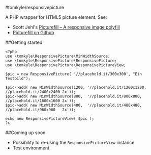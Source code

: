 #tomkyle/responsivepicture


A PHP wrapper for HTML5 picture element. See:

- Scott Jehl's [Picturefill – A responsive image polyfill](http://scottjehl.github.io/picturefill/)
- [Picturefill on Github](https://github.com/scottjehl/picturefill)



##Getting started

    <?php
    use \tomkyle\ResponsivePicture\MinWidthSource;
    use \tomkyle\ResponsivePicture\ResponsivePicture;
    use \tomkyle\ResponsivePicture\ResponsivePictureView;

    $pic = new ResponsivePicture( '//placehold.it/300x300', "Ein Testbild");
    
    $pic->add( new MinWidthSource(1200, '//placehold.it/1200x1200, //placehold.it/2400x2400 2x'));
    $pic->add( new MinWidthSource(800,  '//placehold.it/800x800,   //placehold.it/1600x1600 2x'));
    $pic->add( new MinWidthSource(480,  '//placehold.it/480x480,   //placehold.it/960x960   2x'));

    echo new ResponsivePictureView( $pic );
    ?>


##Coming up soon

- Possibility to re-using the `ResponsivePictureView` instance
- Test environment
